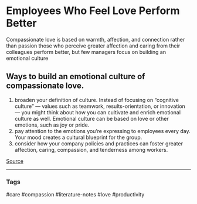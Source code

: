 # Employees Who Feel Love Perform Better

Compassionate love is based on warmth, affection, and connection rather than passion
those who perceive greater affection and caring from their colleagues perform better, but few managers focus on building an emotional culture

## Ways to build an emotional culture of compassionate love.

1. broaden your definition of culture. Instead of focusing on “cognitive culture” — values such as teamwork, results-orientation, or innovation — you might think about how you can cultivate and enrich emotional culture as well.  Emotional culture can be based on love or other emotions, such as joy or pride.
2. pay attention to the emotions you’re expressing to employees every day.  Your mood creates a cultural blueprint for the group.
3. consider how your company policies and practices can foster greater affection, caring, compassion, and tenderness among workers.

[Source](https://hbr.org/2014/01/employees-who-feel-love-perform-better)

---
### Tags
#care #compassion #literature-notes #love #productivity
